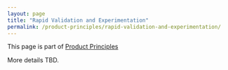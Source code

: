 ```yaml
---
layout: page
title: "Rapid Validation and Experimentation"
permalink: /product-principles/rapid-validation-and-experimentation/
---
```


This page is part of [Product Principles](/product-principles/)

More details TBD.
